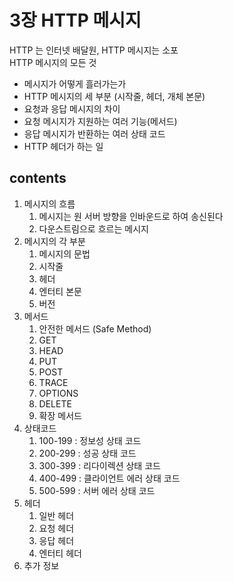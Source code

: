 <h1>3장 HTTP 메시지</h1>

>

HTTP 는 인터넷 배달원, HTTP 메시지는 소포  
HTTP 메시지의 모든 것  

- 메시지가 어떻게 흘러가는가
- HTTP 메시지의 세 부분 (시작줄, 헤더, 개체 본문)
- 요청과 응답 메시지의 차이
- 요청 메시지가 지원하는 여러 기능(메서드)
- 응답 메시지가 반환하는 여러 상태 코드
- HTTP 헤더가 하는 일

<h2>contents</h2>

1. 메시지의 흐름
    1. 메시지는 원 서버 방향을 인바운드로 하여 송신된다
    2. 다운스트림으로 흐르는 메시지
2. 메시지의 각 부분
    1. 메시지의 문법
    2. 시작줄
    3. 헤더
    4. 엔터티 본문
    5. 버전
3. 메서드
    1. 안전한 메서드 (Safe Method)
    2. GET
    3. HEAD
    4. PUT
    5. POST
    6. TRACE
    7. OPTIONS
    8. DELETE
    9. 확장 메서드
4. 상태코드
    1. 100-199 : 정보성 상태 코드
    2. 200-299 : 성공 상태 코드
    3. 300-399 : 리다이렉션 상태 코드
    4. 400-499 : 클라이언트 에러 상태 코드
    5. 500-599 : 서버 에러 상태 코드
5. 헤더
    1. 일반 헤더
    2. 요청 헤더
    3. 응답 헤더
    4. 엔터티 헤더
6. 추가 정보